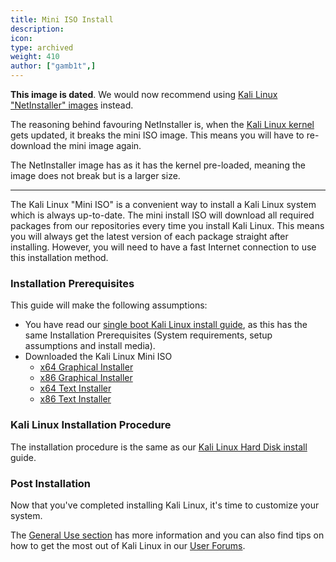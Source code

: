 ```yaml
---
title: Mini ISO Install
description:
icon:
type: archived
weight: 410
author: ["gamb1t",]
---
```


**This image is dated**. We would now recommend using [Kali Linux "NetInstaller" images](https://www.kali.org/downloads/) instead.

The reasoning behind favouring NetInstaller is, when the [Kali Linux kernel](https://pkg.kali.org/pkg/linux) gets updated, it breaks the mini ISO image. This means you will have to re-download the mini image again.

The NetInstaller image has as it has the kernel pre-loaded, meaning the image does not break but is a larger size.

- - -

The Kali Linux "Mini ISO" is a convenient way to install a Kali Linux system which is always up-to-date. The mini install ISO will download all required packages from our repositories every time you install Kali Linux. This means you will always get the latest version of each package straight after installing. However, you will need to have a fast Internet connection to use this installation method.

### Installation Prerequisites

This guide will make the following assumptions:

- You have read our [single boot Kali Linux install guide](/docs/installation/hard-disk-install/), as this has the same Installation Prerequisites (System requirements, setup assumptions and install media).
- Downloaded the Kali Linux Mini ISO
	- [x64 Graphical Installer](http://http.kali.org/kali/dists/kali-rolling/main/installer-amd64/current/images/netboot/gtk/mini.iso)
	- [x86 Graphical Installer](http://http.kali.org/kali/dists/kali-rolling/main/installer-i386/current/images/netboot/gtk/mini.iso)
    - [x64 Text Installer](http://http.kali.org/kali/dists/kali-rolling/main/installer-amd64/current/images/netboot/mini.iso)
    - [x86 Text Installer](http://http.kali.org/kali/dists/kali-rolling/main/installer-i386/current/images/netboot/mini.iso)

### Kali Linux Installation Procedure

The installation procedure is the same as our [Kali Linux Hard Disk install](/docs/installation/hard-disk-install/) guide.

### Post Installation

Now that you've completed installing Kali Linux, it's time to customize your system.

The [General Use section](/docs/general-use/) has more information and you can also find tips on how to get the most out of Kali Linux in our [User Forums](https://forums.kali.org/).

